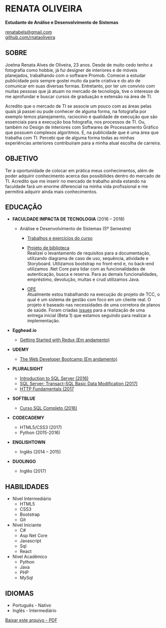 # RENATA OLIVEIRA
**Estudante de Análise e Desenvolvimento de Sistemas**

 renatabels@gmail.com  
 [github.com/rnataoliveira](https://github.com/rnataoliveira)

## **SOBRE**
Joelma Renata Alves de Oliveira, 23 anos. Desde de muito cedo tenho a fotografia como hobbie, já fui designer de interiores e de móveis planejados, trabalhando com o software Promob.
Comecei a estudar publicidade pois sempre gostei muito da parte criativa e do ato de comunicar em suas diversas formas. Entretanto, por ter um convívio com muitas pessoas que já atuam no mercado de tecnologia, tive o interesse de me aprofundar e buscar cursos de graduação e extensão na área de TI.

Acredito que o mercado de TI se associe um pouco com as áreas pelas quais já passei ou pude conhecer de alguma forma, na fotografia por exemplo temos planejamento, raciocínio e qualidade de execução que são essenciais para a execução boa fotografia, nos processos de TI. Ou, também no Design de Interiores com Softwares de Processamento Gráfico que possuem complexos algoritmos. E, na publicidade que é uma área que trabalha com TI. Percebi que de alguma forma todas as minhas experiências anteriores contribuíram para a minha atual escolha de carreira.

## **OBJETIVO**
Ter a oportunidade de colocar em prática meus conhecimentos, além de poder adquirir conhecimento acerca das possibilides dentro do mercado de TI. Acredito que me inserir no mercado de trabalho ainda estando na faculdade fará um enorme diferencial na minha vida profissional e me permitirá adquirir ainda mais conhecimentos.

## **EDUCAÇÃO**

- **FACULDADE IMPACTA DE TECNOLOGIA** (2016 – 2018)  
    - Análise e Desenvolvimento de Sistemas (5º Semestre)
        - [Trabalhos e exercícios do curso](https://github.com/rnataoliveira/analise-desenvolvimento-de-sistemas)

        - [Projeto de biblioteca](https://github.com/rnataoliveira/library)  
        Realizei o levantamento de requisitos para a documentação, utilizando diagrama de caso de uso, sequência, atividade e Storyboard.
        Utilizamos bootstrap no front-end e, no back-end utilizamos .Net Core para lidar com as funcionalidades de autenticação, busca e reserva. Para as demais funcionalidades, empréstimo, devolução, multas e crud utilizamos Java.

        - [OPE](https://github.com/rnataoliveira/HiP-Gestor)  
        Atualmente estou trabalhando na execução do projeto de TCC, o qual é um sistema de gestão com foco em um cliente real. O projeto é baseado nas necessidades de uma corretora de planos de saúde. 
        Foram criadas [issues](https://github.com/rnataoliveira/HiP-Gestor/issues) para a realização de uma entrega inicial (Beta 1) que estamos seguindo para realizar a implementação.


- **Egghead.io**
    - [Getting Started with Redux (Em andamento)](https://egghead.io/courses/getting-started-with-redux)

- **UDEMY**  
    - [The Web Developer Bootcamp (Em andamento)](https://www.udemy.com/the-web-developer-bootcamp/learn/v4/overview)

- **PLURALSIGHT**  
    - [Introduction to SQL Server (2016)](https://github.com/rnataoliveira/resume/blob/master/certificates/CertificateIntroductionToSQLServer.pdf)  
    - [SQL Server: Transact-SQL Basic Data Modification (2017)](https://github.com/rnataoliveira/resume/blob/master/certificates/SQLServer-Transact-SQL%20Basic%20Data%20Modification.pdf)  
    - [HTTP Fundamentals (2017](https://github.com/rnataoliveira/resume/blob/master/certificates/HTTPFundamentals.pdf)

- **SOFTBLUE**  
    - [Curso SQL Completo (2016)](https://github.com/rnataoliveira/resume/blob/master/certificates/CURSO-SQL.pdf)

- **CODECADEMY**  
    - HTML5/CSS3  (2017)  
    - Python (2015-2016)

- **ENGLISHTOWN**  
    - Inglês (2014 – 2015)  

- **DUOLINGO**
    - Inglês (2017)

## **HABILIDADES** 
- Nível Intermediário
    - HTML5
    - CSS3
    - Bootstrap
    - Git
- Nível Iniciante
    - C#
    - Asp Net Core
    - Javascript
    - Sql
    - React
- Nível Acadêmico
    - Python
    - Java
    - PHP
    - MySql

## **IDIOMAS**
- Português - Nativo
- Inglês - Intermediário 

[Baixar este arquivo - PDF](https://gitprint.com/rnataoliveira/resume/blob/master/readme.md?download)